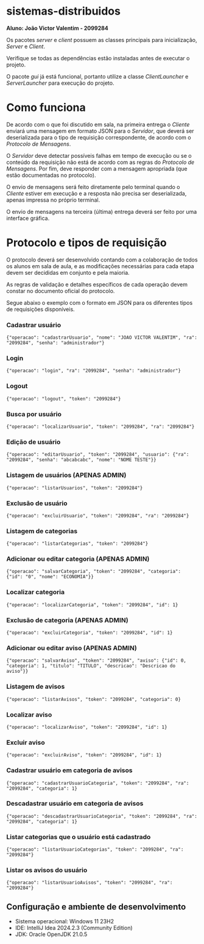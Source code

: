 # sistemas-distribuidos

**Aluno: João Victor Valentim - 2099284**

Os pacotes *server* e *client* possuem as classes principais para inicialização, *Server* e *Client*.

Verifique se todas as dependências estão instaladas antes de executar o projeto.

O pacote *gui* já está funcional, portanto utilize a classe *ClientLauncher* e *ServerLauncher* para execução do projeto.

# Como funciona

De acordo com o que foi discutido em sala, na primeira entrega o *Cliente* enviará uma mensagem em formato JSON para o *Servidor*, que deverá ser deserializada para o tipo de requisição correspondente, de acordo com o *Protocolo de Mensagens*.

O *Servidor* deve detectar possíveis falhas em tempo de execução ou se o conteúdo da requisição não está de acordo com as regras do *Protocolo de Mensagens*. Por fim, deve responder com a mensagem apropriada (que estão documentadas no protocolo).

O envio de mensagens será feito diretamente pelo terminal quando o *Cliente* estiver em execução e a resposta  não precisa ser deserializada, apenas impressa no próprio terminal.

O envio de mensagens na terceira (última) entrega deverá ser feito por uma interface gráfica.

# Protocolo e tipos de requisição

O protocolo deverá ser desenvolvido contando com a colaboração de todos os alunos em sala de aula, e as modificações necessárias para cada etapa devem ser decididas em conjunto e pela maioria.

As regras de validação e detalhes específicos de cada operação devem constar no documento oficial do protocolo.

Segue abaixo o exemplo com o formato em JSON para os diferentes tipos de requisições disponíveis.

### Cadastrar usuário

```
{"operacao": "cadastrarUsuario", "nome": "JOAO VICTOR VALENTIM", "ra": "2099284", "senha": "administrador"}
```

### Login
```
{"operacao": "login", "ra": "2099284", "senha": "administrador"}
```

### Logout
```
{"operacao": "logout", "token": "2099284"}
```

### Busca por usuário
```
{"operacao": "localizarUsuario", "token": "2099284", "ra": "2099284"}
```

### Edição de usuário
```
{"operacao": "editarUsuario", "token": "2099284", "usuario": {"ra": "2099284", "senha": "abcabcabc", "nome": "NOME TESTE"}}
```

### Listagem de usuários (APENAS ADMIN)
```
{"operacao": "listarUsuarios", "token": "2099284"}
```

### Exclusão de usuário
```
{"operacao": "excluirUsuario", "token": "2099284", "ra": "2099284"}
```

### Listagem de categorias
```
{"operacao": "listarCategorias", "token": "2099284"}
```

### Adicionar ou editar categoria (APENAS ADMIN)
```
{"operacao": "salvarCategoria", "token": "2099284", "categoria": {"id": "0", "nome": "ECONOMIA"}}
```
### Localizar categoria 
```
{"operacao": "localizarCategoria", "token": "2099284", "id": 1}
```

### Exclusão de categoria (APENAS ADMIN)
```
{"operacao": "excluirCategoria", "token": "2099284", "id": 1}
```

### Adicionar ou editar aviso (APENAS ADMIN)
```
{"operacao": "salvarAviso", "token": "2099284", "aviso": {"id": 0, "categoria": 1, "titulo": "TITULO", "descricao": "Descricao do aviso"}}
```

### Listagem de avisos
```
{"operacao": "listarAvisos", "token": "2099284", "categoria": 0}
```

### Localizar aviso
```
{"operacao": "localizarAviso", "token": "2099284", "id": 1}
```

### Excluir aviso
```
{"operacao": "excluirAviso", "token": "2099284", "id": 1}
```

### Cadastrar usuário em categoria de avisos
```
{"operacao": "cadastrarUsuarioCategoria", "token": "2099284", "ra": "2099284", "categoria": 1}
```

### Descadastrar usuário em categoria de avisos
```
{"operacao": "descadastrarUsuarioCategoria", "token": "2099284", "ra": "2099284", "categoria": 1}
```

### Listar categorias que o usuário está cadastrado
```
{"operacao": "listarUsuarioCategorias", "token": "2099284", "ra": "2099284"}
```

### Listar os avisos do usuário
```
{"operacao": "listarUsuarioAvisos", "token": "2099284", "ra": "2099284"}
```

## Configuração e ambiente de desenvolvimento

- Sistema operacional: Windows 11 23H2
- IDE: IntelliJ Idea 2024.2.3 (Community Edition)
- JDK: Oracle OpenJDK 21.0.5